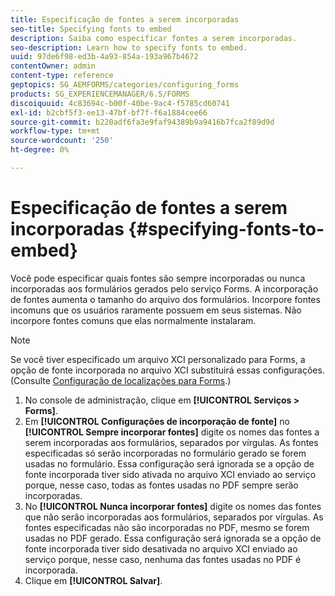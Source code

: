 ```yaml
---
title: Especificação de fontes a serem incorporadas
seo-title: Specifying fonts to embed
description: Saiba como especificar fontes a serem incorporadas.
seo-description: Learn how to specify fonts to embed.
uuid: 97de6f98-ed3b-4a93-854a-193a967b4672
contentOwner: admin
content-type: reference
geptopics: SG_AEMFORMS/categories/configuring_forms
products: SG_EXPERIENCEMANAGER/6.5/FORMS
discoiquuid: 4c83694c-b00f-40be-9ac4-f5785cd60741
exl-id: b2cbf5f3-ee13-47bf-bf7f-f6a1884cee66
source-git-commit: b220adf6fa3e9faf94389b9a9416b7fca2f89d9d
workflow-type: tm+mt
source-wordcount: '250'
ht-degree: 0%

---
```


# Especificação de fontes a serem incorporadas {#specifying-fonts-to-embed}

Você pode especificar quais fontes são sempre incorporadas ou nunca incorporadas aos formulários gerados pelo serviço Forms. A incorporação de fontes aumenta o tamanho do arquivo dos formulários. Incorpore fontes incomuns que os usuários raramente possuem em seus sistemas. Não incorpore fontes comuns que elas normalmente instalaram.

>[!NOTE]
>
>Se você tiver especificado um arquivo XCI personalizado para Forms, a opção de fonte incorporada no arquivo XCI substituirá essas configurações. (Consulte [Configuração de localizações para Forms](/help/forms/using/admin-help/configuring-locations-forms.md#configuring-locations-for-forms).)

1. No console de administração, clique em **[!UICONTROL Serviços > Forms]**.
1. Em **[!UICONTROL Configurações de incorporação de fonte]** no **[!UICONTROL Sempre incorporar fontes]** digite os nomes das fontes a serem incorporadas aos formulários, separados por vírgulas. As fontes especificadas só serão incorporadas no formulário gerado se forem usadas no formulário. Essa configuração será ignorada se a opção de fonte incorporada tiver sido ativada no arquivo XCI enviado ao serviço porque, nesse caso, todas as fontes usadas no PDF sempre serão incorporadas.
1. No **[!UICONTROL Nunca incorporar fontes]** digite os nomes das fontes que não serão incorporadas aos formulários, separados por vírgulas. As fontes especificadas não são incorporadas no PDF, mesmo se forem usadas no PDF gerado. Essa configuração será ignorada se a opção de fonte incorporada tiver sido desativada no arquivo XCI enviado ao serviço porque, nesse caso, nenhuma das fontes usadas no PDF é incorporada.
1. Clique em **[!UICONTROL Salvar]**.
